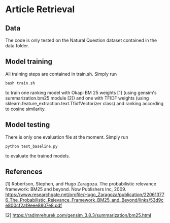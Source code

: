 # Article Retrieval

## Data

The code is only tested on the Natural Question dataset contained in the data folder.

## Model training

All training steps are contained in train.sh. Simply run
```
bash train.sh
```

to train one ranking model with Okapi BM 25 weights [1] (using gensim's summarization.bm25 module [2]) and one with TFIDF weights (using sklearn.feature_extraction.text.TfidfVectorizer class) and ranking according to cosine similarity.

## Model testing

There is only one evaluation file at the moment. Simply run
```
python test_baseline.py
```
to evaluate the trained models.




## References
[1] Robertson, Stephen, and Hugo Zaragoza. The probabilistic relevance framework: BM25 and beyond. Now Publishers Inc, 2009.
    https://www.researchgate.net/profile/Hugo_Zaragoza/publication/220613776_The_Probabilistic_Relevance_Framework_BM25_and_Beyond/links/53d9ce800cf2a19eee8807e8.pdf
    
[2] https://radimrehurek.com/gensim_3.8.3/summarization/bm25.html
